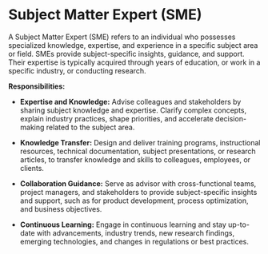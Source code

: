 # Subject Matter Expert (SME)

A Subject Matter Expert (SME) refers to an individual who possesses specialized knowledge, expertise, and experience in a specific subject area or field. SMEs provide subject-specific insights, guidance, and support. Their expertise is typically acquired through years of education, or work in a specific industry, or conducting research.

**Responsibilities:**

* **Expertise and Knowledge:** Advise colleagues and stakeholders by sharing subject knowledge and expertise. Clarify complex concepts, explain industry practices, shape priorities, and accelerate decision-making related to the subject area.

* **Knowledge Transfer:** Design and deliver training programs, instructional resources, technical documentation, subject presentations, or research articles, to transfer knowledge and skills to colleagues, employees, or clients.

* **Collaboration Guidance:** Serve as advisor with cross-functional teams, project managers, and stakeholders to provide subject-specific insights and support, such as for product development, process optimization, and business objectives.

* **Continuous Learning:** Engage in continuous learning and stay up-to-date with advancements, industry trends, new research findings, emerging technologies, and changes in regulations or best practices.
